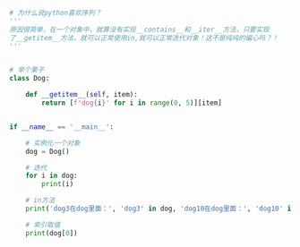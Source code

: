 
<BlogInfo title="1.python喜欢序列" author="白日梦想猿" pv=0 read_times=0 pre_cost_time=0分22秒 category="接口：从协议到抽象基类" tag_list="['接口：从协议到抽象基类']" create_time="2022.04.02 09:53:46" update_time="2022.09.04 16:04:33" />

```python
# 为什么说python喜欢序列？
'''
原因很简单，在一个对象中，就算没有实现__contains__和__iter__方法，只要实现
了__getitem__方法，就可以正常使用in,就可以正常迭代对象！这不是纯纯的偏心吗？！
'''


# 举个栗子
class Dog:

    def __getitem__(self, item):
        return [f'dog{i}' for i in range(0, 5)][item]


if __name__ == '__main__':

    # 实例化一个对象
    dog = Dog()

    # 迭代
    for i in dog:
        print(i)

    # in方法
    print('dog3在dog里面：', 'dog3' in dog, 'dog10在dog里面：', 'dog10' in dog)

    # 索引取值
    print(dog[0])

```
